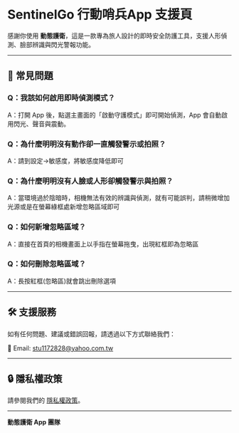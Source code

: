 # SentinelGo 行動哨兵App 支援頁

感謝你使用 **動態護衛**，這是一款專為旅人設計的即時安全防護工具，支援人形偵測、臉部辨識與閃光警報功能。

---

## 📌 常見問題

### Q：我該如何啟用即時偵測模式？
A：打開 App 後，點選主畫面的「啟動守護模式」即可開始偵測，App 會自動啟用閃光、聲音與震動。

### Q：為什麼明明沒有動作卻一直觸發警示或拍照？
A：請到設定->敏感度，將敏感度降低即可

### Q：為什麼明明沒有人臉或人形卻觸發警示與拍照？
A：當環境過於陰暗時，相機無法有效的辨識與偵測，就有可能誤判，請稍微增加光源或是在螢幕綠框處新增忽略區域即可

### Q：如何新增忽略區域？
A：直接在首頁的相機畫面上以手指在螢幕拖曳，出現紅框即為忽略區

### Q：如何刪除忽略區域？
A：長按紅框(忽略區)就會跳出刪除選項

---

## 🛠 支援服務

如有任何問題、建議或錯誤回報，請透過以下方式聯絡我們：

📧 Email: stu1172828@yahoo.com.tw  

---

## 🔒 隱私權政策

請參閱我們的 [隱私權政策](https://你的網站.com/privacy-policy)。

---

**動態護衛 App 團隊**
